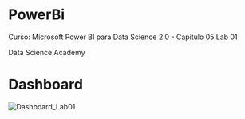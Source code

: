 <h1>PowerBi</h1>
<p>Curso: Microsoft Power BI para Data Science 2.0 - Capitulo 05 Lab 01

<p>Data Science Academy
  
<h1>Dashboard</h1>


  
  ![Dashboard_Lab01](https://user-images.githubusercontent.com/45541129/144689714-4595a1e0-943a-439a-8cf0-4eb434dfc2c1.JPG)
